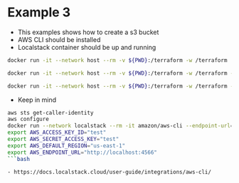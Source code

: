 # Example 3
- This examples shows how to create a s3 bucket
- AWS CLI should be installed
- Localstack container should be up and running


```bash
docker run -it --network host --rm -v ${PWD}:/terraform -w /terraform  hashicorp/terraform init 
```  
```bash
docker run -it --network host --rm -v ${PWD}:/terraform -w /terraform -e AWS_ACCESS_KEY_ID="test" -e AWS_SECRET_ACCESS_KEY="test" -e AWS_DEFAULT_REGION="us-east-1" -e AWS_ENDPOINT_URL="http://localhost:4566" hashicorp/terraform plan
```
```bash
docker run -it --network host --rm -v ${PWD}:/terraform -w /terraform -e AWS_ACCESS_KEY_ID="test" -e AWS_SECRET_ACCESS_KEY="test" -e AWS_DEFAULT_REGION="us-east-1" -e AWS_ENDPOINT_URL="http://localhost:4566" hashicorp/terraform apply --auto-approve
```
- Keep in mind
```bash
aws sts get-caller-identity
aws configure
docker run --network localstack --rm -it amazon/aws-cli --endpoint-url=http://localstack:4566 lambda list-functions
export AWS_ACCESS_KEY_ID="test"
export AWS_SECRET_ACCESS_KEY="test"
export AWS_DEFAULT_REGION="us-east-1"
export AWS_ENDPOINT_URL="http://localhost:4566"
```bash

- https://docs.localstack.cloud/user-guide/integrations/aws-cli/

